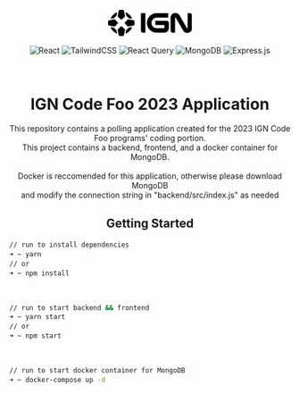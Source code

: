 <div align="center">
<p align="center">
  <picture>
    <source media="(prefers-color-scheme: dark)" srcset="ign-logo-light.svg" width="150px">
    <img alt="Text changing depending on mode. Light: 'So light!' Dark: 'So dark!'" src="ign-logo-dark.svg" width="150px">
  </picture>
</P> 

![React](https://img.shields.io/badge/react-%2320232a.svg?style=for-the-badge&logo=react&logoColor=%2361DAFB)
![TailwindCSS](https://img.shields.io/badge/tailwindcss-%2338B2AC.svg?style=for-the-badge&logo=tailwind-css&logoColor=white)
![React Query](https://img.shields.io/badge/-React%20Query-FF4154?style=for-the-badge&logo=react%20query&logoColor=white)
![MongoDB](https://img.shields.io/badge/MongoDB-%234ea94b.svg?style=for-the-badge&logo=mongodb&logoColor=white)
![Express.js](https://img.shields.io/badge/express.js-%23404d59.svg?style=for-the-badge&logo=express&logoColor=%2361DAFB)

<br>

# IGN Code Foo 2023 Application

This repository contains a polling application created for the 2023 IGN Code Foo programs' coding portion.
<br>
This project contains a backend, frontend, and a docker container for MongoDB.
<br>
<br>
Docker is reccomended for this application, otherwise please download MongoDB 
<br>
and modify the connection string in "backend/src/index.js" as needed
<br>

## Getting Started
</div>

```zsh
// run to install dependencies
➜ ~ yarn 
// or
➜ ~ npm install
```

<br>

```zsh
// run to start backend && frontend
➜ ~ yarn start
// or
➜ ~ npm start
```

<br>

```zsh
// run to start docker container for MongoDB
➜ ~ docker-compose up -d 
```
